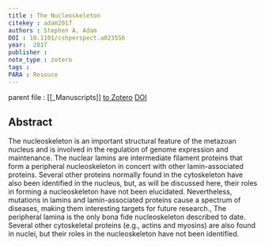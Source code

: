 ```yaml
---
title : The Nucleoskeleton
citekey : adam2017
authors : Stephen A. Adam
DOI : 10.1101/cshperspect.a023556
year:  2017
publisher : 
note_type : zotero
tags : 
PARA : Resouce
---
```

parent file : [[_Manuscripts]]
[to Zotero](zotero://select/items/@adam2017) [DOI](https://doi.org/10.1101/cshperspect.a023556)

Abstract
---
The nucleoskeleton is an important structural feature of the metazoan nucleus and is involved in the regulation of genome expression and maintenance. The nuclear lamins are intermediate filament proteins that form a peripheral nucleoskeleton in concert with other lamin-associated proteins. Several other proteins normally found in the cytoskeleton have also been identified in the nucleus, but, as will be discussed here, their roles in forming a nucleoskeleton have not been elucidated. Nevertheless, mutations in lamins and lamin-associated proteins cause a spectrum of diseases, making them interesting targets for future research., The peripheral lamina is the only bona fide nucleoskeleton described to date. Several other cytoskeletal proteins (e.g., actins and myosins) are also found in nuclei, but their roles in the nucleoskeleton have not been identified.

